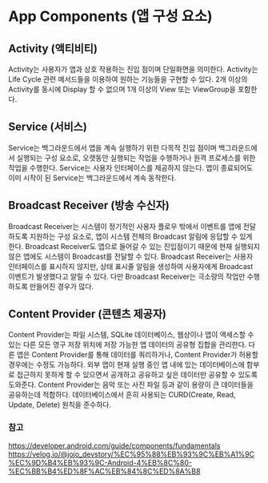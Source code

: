 # App Components (앱 구성 요소)
## Activity (액티비티)
Activity는 사용자가 앱과 상호 작용하는 진입 점이며 단일화면을 의미한다. Activity는 Life Cycle 관련 메서드들을 이용하여 원하는 기능들을 구현할 수 있다. 2개 이상의 Activity를 동시에 Display 할 수 없으며 1개 이상의 View 또는 ViewGroup을 포함한다.

## Service (서비스)
Service는 백그라운드에서 앱을 계속 실행하기 위한 다목적 진입 점이며 백그라운드에서 실행되는 구성 요소로, 오랫동안 실행되는 작업을 수행하거나 원격 프로세스를 위한 작업을 수행한다. Service는 사용자 인터페이스를 제공하지 않는다. 앱이 종료되어도 이미 시작이 된 Service는 백그라운드에서 계속 동작한다.

## Broadcast Receiver (방송 수신자)
Broadcast Receiver는 시스템이 정기적인 사용자 플로우 밖에서 이벤트를 앱에 전달하도록 지원하는 구성 요소로, 앱이 시스템 전체의 Broadcast 알림에 응답할 수 있게 한다.  Broadcast Receiver도 앱으로 들어갈 수 있는 진입점이기 때문에 현재 실행되지 않은 앱에도 시스템이 Broadcast를 전달할 수 있다. Broadcast Receiver는 사용자 인터페이스를 표시하지 않지만, 상태 표시줄 알림을 생성하여 사용자에게 Broadcast 이벤트가 발생했다고 알릴 수 있다. 다만 Broadcast Receiver는 극소량의 작업만 수행하도록 만들어진 경우가 많다.

## Content Provider (콘텐츠 제공자)
Content Provider는 파일 시스템, SQLite 데이터베이스, 웹상이나 앱이 액세스할 수 있는 다른 모든 영구 저장 위치에 저장 가능한 앱 데이터의 공유형 집합을 관리한다. 다른 앱은 Content Provider를 통해 데이터를 쿼리하거나, Content Provider가 허용할 경우에는 수정도 가능하다. 외부 앱이 현재 실행 중인 앱 내에 있는 데이터베이스에 함부로 접근하지 못하게 할 수 있으면서 공개하고 공유하고 싶은 데이터만 공유할 수 있도록 도와준다. Content Provider는 음악 또는 사진 파일 등과 같이 용량이 큰 데이터들을 공유하는데 적합하다. 데이터베이스에서 흔히 사용되는 CURD(Create, Read, Update, Delete) 원칙을 준수하다.

### 참고
https://developer.android.com/guide/components/fundamentals   
https://velog.io/@jojo_devstory/%EC%95%88%EB%93%9C%EB%A1%9C%EC%9D%B4%EB%93%9C-Android-4%EB%8C%80-%EC%BB%B4%ED%8F%AC%EB%84%8C%ED%8A%B8
